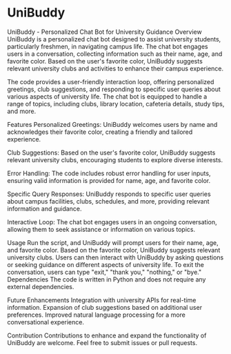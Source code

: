 # UniBuddy

UniBuddy - Personalized Chat Bot for University Guidance Overview UniBuddy is a personalized chat bot designed to assist university students, particularly freshmen, in navigating campus life. The chat bot engages users in a conversation, collecting information such as their name, age, and favorite color. Based on the user's favorite color, UniBuddy suggests relevant university clubs and activities to enhance their campus experience.

The code provides a user-friendly interaction loop, offering personalized greetings, club suggestions, and responding to specific user queries about various aspects of university life. The chat bot is equipped to handle a range of topics, including clubs, library location, cafeteria details, study tips, and more.

Features Personalized Greetings: UniBuddy welcomes users by name and acknowledges their favorite color, creating a friendly and tailored experience.

Club Suggestions: Based on the user's favorite color, UniBuddy suggests relevant university clubs, encouraging students to explore diverse interests.

Error Handling: The code includes robust error handling for user inputs, ensuring valid information is provided for name, age, and favorite color.

Specific Query Responses: UniBuddy responds to specific user queries about campus facilities, clubs, schedules, and more, providing relevant information and guidance.

Interactive Loop: The chat bot engages users in an ongoing conversation, allowing them to seek assistance or information on various topics.

Usage Run the script, and UniBuddy will prompt users for their name, age, and favorite color. Based on the favorite color, UniBuddy suggests relevant university clubs. Users can then interact with UniBuddy by asking questions or seeking guidance on different aspects of university life. To exit the conversation, users can type "exit," "thank you," "nothing," or "bye." Dependencies The code is written in Python and does not require any external dependencies.

Future Enhancements Integration with university APIs for real-time information. Expansion of club suggestions based on additional user preferences. Improved natural language processing for a more conversational experience.

Contribution Contributions to enhance and expand the functionality of UniBuddy are welcome. Feel free to submit issues or pull requests.
